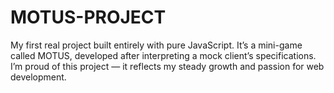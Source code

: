 # MOTUS-PROJECT
My first real project built entirely with pure JavaScript. It’s a mini-game called MOTUS, developed after interpreting a mock client’s specifications. I’m proud of this project — it reflects my steady growth and passion for web development.
